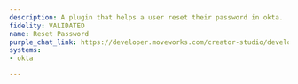 ```yaml
---
description: A plugin that helps a user reset their password in okta.
fidelity: VALIDATED
name: Reset Password
purple_chat_link: https://developer.moveworks.com/creator-studio/developer-tools/purple-chat?conversation=%7B%22startTimestamp%22%3A%2211%3A43+AM%22%2C%22messages%22%3A%5B%7B%22role%22%3A%22user%22%2C%22parts%22%3A%5B%7B%22richText%22%3A%22I+need+to+reset+my+password.%22%7D%5D%7D%2C%7B%22role%22%3A%22assistant%22%2C%22parts%22%3A%5B%7B%22reasoningSteps%22%3A%5B%7B%22status%22%3A%22success%22%2C%22richText%22%3A%22%3Cp%3E%E2%9C%85+Working+on+%3Cb%3EReset+My+Password%3C%2Fb%3E%3Cbr%3E%E2%8F%B3+Calling+Plugin+%3Cb%3EReset+Password%3C%2Fb%3E%3C%2Fp%3E%22%7D%5D%7D%2C%7B%22richText%22%3A%22%3Cp%3ENo+problem%21+I%27ve+started+the+password+reset+process.%3Cbr%3E%3Cbr%3E%3Ca+href%3D%5C%22https%3A%2F%2Fcustomer.okta.com%2Fpw_reset%3Ftoken%3D6789sd6f78a9567suajsdfasd%5C%22%3EClick+here+to+finish+your+password+reset%3C%2Fa%3E.%3C%2Fp%3E%22%7D%5D%7D%5D%7D
systems:
- okta

---
```

